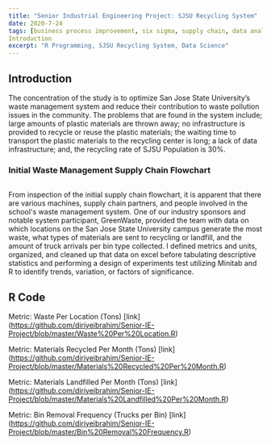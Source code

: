 ```yaml
---
title: "Senior Industrial Engineering Project: SJSU Recycling System"
date: 2020-7-24
tags: [business process improvement, six sigma, supply chain, data analytics]
Introduction
excerpt: "R Programming, SJSU Recycling System, Data Science"
---
```

## Introduction

The concentration of the study is to optimize San Jose State University’s waste management system and reduce their contribution to waste pollution issues in the community. The problems that are found in the system include; large amounts of plastic materials are thrown away; no infrastructure is provided to recycle or reuse the plastic materials; the waiting time to transport the plastic materials to the recycling center is long; a lack of data infrastructure; and, the recycling rate of SJSU Population is 30%.

### Initial Waste Management Supply Chain Flowchart

<img src="{{ site.url }}{{ site.baseurl }}/images/recyclingsystem/processmap.jpeg" alt="">

From inspection of the initial supply chain flowchart, it is apparent that there are various machines, supply chain partners, and people involved in the school's waste management system. One of our industry sponsors and notable system participant, GreenWaste, provided the team with data on which locations on the San Jose State University campus generate the most waste, what types of materials are sent to recycling or landfill, and the amount of truck arrivals per bin type collected. I defined metrics and units, organized, and cleaned up that data on excel before tabulating descriptive statistics and performing a design of experiments test utilizing Minitab and R to identify trends, variation, or factors of significance.

## R Code

Metric: Waste Per Location (Tons)
[link]
(https://github.com/diriyeibrahim/Senior-IE-Project/blob/master/Waste%20Per%20Location.R)

Metric: Materials Recycled Per Month (Tons)
[link]
(https://github.com/diriyeibrahim/Senior-IE-Project/blob/master/Materials%20Recycled%20Per%20Month.R)

Metric: Materials Landfilled Per Month (Tons)
[link]
(https://github.com/diriyeibrahim/Senior-IE-Project/blob/master/Materials%20Landfilled%20Per%20Month.R)

Metric: Bin Removal Frequency (Trucks per Bin)
[link]
(https://github.com/diriyeibrahim/Senior-IE-Project/blob/master/Bin%20Removal%20Frequency.R)
